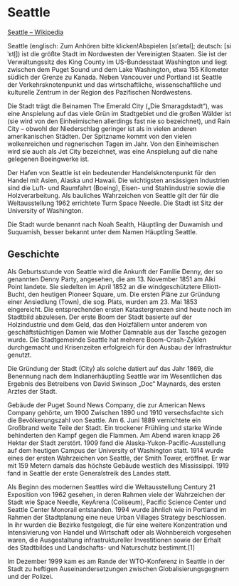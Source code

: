# Seattle
[Seattle – Wikipedia](https://de.wikipedia.org/wiki/Seattle)

Seattle (englisch: Zum Anhören bitte klicken!Abspielen [sɪˈætəl]; deutsch: [siˈɛtl̩]) ist die größte Stadt im Nordwesten der Vereinigten Staaten. Sie ist der Verwaltungssitz des King County im US-Bundesstaat Washington und liegt zwischen dem Puget Sound und dem Lake Washington, etwa 155 Kilometer südlich der Grenze zu Kanada. Neben Vancouver und Portland ist Seattle der Verkehrsknotenpunkt und das wirtschaftliche, wissenschaftliche und kulturelle Zentrum in der Region des Pazifischen Nordwestens.

Die Stadt trägt die Beinamen The Emerald City („Die Smaragdstadt“), was eine Anspielung auf das viele Grün im Stadtgebiet und die großen Wälder ist (sie wird von den Einheimischen allerdings fast nie so bezeichnet), und Rain City – obwohl der Niederschlag geringer ist als in vielen anderen amerikanischen Städten. Der Spitzname kommt von den vielen wolkenreichen und regnerischen Tagen im Jahr. Von den Einheimischen wird sie auch als Jet City bezeichnet, was eine Anspielung auf die nahe gelegenen Boeingwerke ist.

Der Hafen von Seattle ist ein bedeutender Handelsknotenpunkt für den Handel mit Asien, Alaska und Hawaii. Die wichtigsten ansässigen Industrien sind die Luft- und Raumfahrt (Boeing), Eisen- und Stahlindustrie sowie die Holzverarbeitung. Als bauliches Wahrzeichen von Seattle gilt der für die Weltausstellung 1962 errichtete Turm Space Needle. Die Stadt ist Sitz der University of Washington.

Die Stadt wurde benannt nach Noah Sealth, Häuptling der Duwamish und Suquamish, besser bekannt unter dem Namen Häuptling Seattle.


## Geschichte
Als Geburtsstunde von Seattle wird die Ankunft der Familie Denny, der so genannten Denny Party, angesehen, die am 13. November 1851 am Alki Point landete. Sie siedelten im April 1852 an die windgeschütztere Elliott-Bucht, den heutigen Pioneer Square, um. Die ersten Pläne zur Gründung einer Ansiedlung (Town), die sog. Plats, wurden am 23. Mai 1853 eingereicht. Die entsprechenden ersten Katastergrenzen sind heute noch im Stadtbild abzulesen. Der erste Boom der Stadt basierte auf der Holzindustrie und dem Geld, das den Holzfällern unter anderem von geschäftstüchtigen Damen wie Mother Damnable aus der Tasche gezogen wurde. Die Stadtgemeinde Seattle hat mehrere Boom-Crash-Zyklen durchgemacht und Krisenzeiten erfolgreich für den Ausbau der Infrastruktur genutzt.

Die Gründung der Stadt (City) als solche datiert auf das Jahr 1869, die Benennung nach dem Indianerhäuptling Seattle war im Wesentlichen das Ergebnis des Betreibens von David Swinson „Doc“ Maynards, des ersten Arztes der Stadt.


Gebäude der Puget Sound News Company, die zur American News Company gehörte, um 1900
Zwischen 1890 und 1910 versechsfachte sich die Bevölkerungszahl von Seattle. Am 6. Juni 1889 vernichtete ein Großbrand weite Teile der Stadt. Ein trockener Frühling und starke Winde behinderten den Kampf gegen die Flammen. Am Abend waren knapp 26 Hektar der Stadt zerstört. 1909 fand die Alaska-Yukon-Pacific-Ausstellung auf dem heutigen Campus der University of Washington statt. 1914 wurde eines der ersten Wahrzeichen von Seattle, der Smith Tower, eröffnet. Er war mit 159 Metern damals das höchste Gebäude westlich des Mississippi. 1919 fand in Seattle der erste Generalstreik des Landes statt.

Als Beginn des modernen Seattles wird die Weltausstellung Century 21 Exposition von 1962 gesehen, in deren Rahmen viele der Wahrzeichen der Stadt wie Space Needle, KeyArena (Coliseum), Pacific Science Center und Seattle Center Monorail entstanden. 1994 wurde ähnlich wie in Portland im Rahmen der Stadtplanung eine neue Urban Villages Strategy beschlossen. In ihr wurden die Bezirke festgelegt, die für eine weitere Konzentration und Intensivierung von Handel und Wirtschaft oder als Wohnbereich vorgesehen waren, die Ausgestaltung infrastruktureller Investitionen sowie der Erhalt des Stadtbildes und Landschafts- und Naturschutz bestimmt.[1]

Im Dezember 1999 kam es am Rande der WTO-Konferenz in Seattle in der Stadt zu heftigen Auseinandersetzungen zwischen Globalisierungsgegnern und der Polizei.

<!---
codetypo:ignore Alki Duwamish Boeingwerke Maynards Sealth siˈɛtl̩ Smaragdstadt Suquamish Swinson sɪˈætəl
codetypo:ignore  Katastergrenzen infrastruktureller versechsfachte
--->
